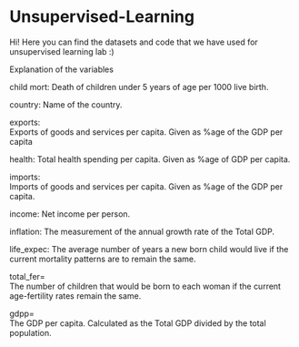 # Unsupervised-Learning

Hi! Here you can find the datasets and code that we have used for unsupervised learning lab :)

Explanation of the variables

child mort:
Death of children under 5 years of age per 1000 live birth.

country:
Name of the country.

exports:	
Exports of goods and services per capita. Given as %age of the GDP per capita

health:	
Total health spending per capita. Given as %age of GDP per capita.

imports:	
Imports of goods and services per capita. Given as %age of the GDP per capita.

income:	
Net income per person.

inflation:
The measurement of the annual growth rate of the Total GDP.

life_expec:
The average number of years a new born child would live if the current mortality patterns are to remain the same.

total_fer=	
The number of children that would be born to each woman if the current age-fertility rates remain the same.

gdpp=	
The GDP per capita. Calculated as the Total GDP divided by the total population.
